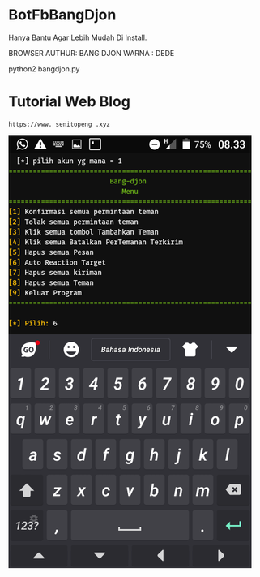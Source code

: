 # BotFbBangDjon

Hanya Bantu Agar Lebih Mudah Di Install.

BROWSER
AUTHUR: BANG DJON
WARNA : DEDE

python2 bangdjon.py

# Tutorial Web Blog
```
https://www. senitopeng .xyz
```

<img src=".image/Bangdjon.png" />

